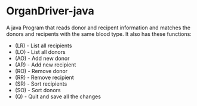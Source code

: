 # OrganDriver-java

A java Program that reads donor and recipent information and matches the donors and recipents with the same blood type.
It also has these functions:

* (LR) - List all recipients
* (LO) - List all donors
* (AO) - Add new donor
* (AR) - Add new recipient
* (RO) - Remove donor
* (RR) - Remove recipient
* (SR) - Sort recipients
* (SO) - Sort donors
* (Q) - Quit and save all the changes
